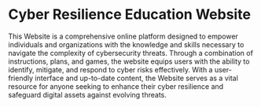 # Cyber Resilience Education Website
This Website is a comprehensive online platform designed to empower individuals and organizations with the knowledge and skills necessary to navigate the complexity of cybersecurity threats. Through a combination of instructions, plans, and games, the website equips users with the ability to identify, mitigate, and respond to cyber risks effectively. With a user-friendly interface and up-to-date content, the Website serves as a vital resource for anyone seeking to enhance their cyber resilience and safeguard digital assets against evolving threats.
